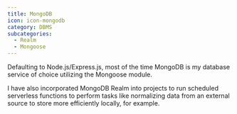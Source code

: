 ```yaml
---
title: MongoDB
icon: icon-mongodb
category: DBMS
subcategories:
  - Realm
  - Mongoose
---
```

Defaulting to Node.js/Express.js, most of the time MongoDB is my database service of choice utilizing the Mongoose module. 

I have also incorporated MongoDB Realm into projects to run scheduled serverless functions to perform tasks like normalizing data from an external source to store more efficiently locally, for example.